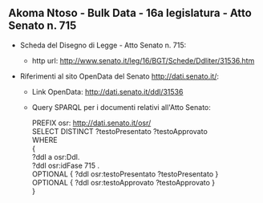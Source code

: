 ## Akoma Ntoso - Bulk Data - 16a legislatura - Atto Senato n. 715 ##

* Scheda del Disegno di Legge - Atto Senato n. 715:
	* http url: http://www.senato.it/leg/16/BGT/Schede/Ddliter/31536.htm

* Riferimenti al sito OpenData del Senato http://dati.senato.it/:
	* Link OpenData: http://dati.senato.it/ddl/31536
	* Query SPARQL per i documenti relativi all'Atto Senato:

        PREFIX osr: <http://dati.senato.it/osr/>  
		SELECT DISTINCT ?testoPresentato ?testoApprovato  
		WHERE  
		{  
		    ?ddl a osr:Ddl.  
		    ?ddl osr:idFase 715 .  
		    OPTIONAL { ?ddl osr:testoPresentato ?testoPresentato }  
		    OPTIONAL { ?ddl osr:testoApprovato ?testoApprovato }  
		}
		